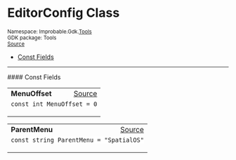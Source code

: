 
# EditorConfig Class
<sup>
Namespace: Improbable.Gdk.<a href="{{urlRoot}}/api/tools-index">Tools</a><br/>
GDK package: Tools<br/>
<a href="https://www.github.com/spatialos/gdk-for-unity/blob/0.2.2/workers/unity/Packages/com.improbable.gdk.tools/EditorConfig.cs/#L3">Source</a>
<style>
a code {
                    padding: 0em 0.25em!important;
}
code {
                    background-color: #ffffff!important;
}
</style>
</sup>
<nav id="pageToc" class="page-toc"><ul><li><a href="#const-fields">Const Fields</a>
</ul></nav>






</p>
<hr style="width:100%; border-top-color:#d8d8d8" />
#### Const Fields


</p>




<table width="100%">
    <tr>
        <td style="border-right:none"><b>MenuOffset</b></td>
        <td style="border-left:none; text-align:right"><a href="https://www.github.com/spatialos/gdk-for-unity/blob/0.2.2/workers/unity/Packages/com.improbable.gdk.tools/EditorConfig.cs/#L5">Source</a></td>
    </tr>
    <tr>
        <td colspan="2">
<code>const int MenuOffset = 0</code></p>


</td>
    </tr>
</table>


<table width="100%">
    <tr>
        <td style="border-right:none"><b>ParentMenu</b></td>
        <td style="border-left:none; text-align:right"><a href="https://www.github.com/spatialos/gdk-for-unity/blob/0.2.2/workers/unity/Packages/com.improbable.gdk.tools/EditorConfig.cs/#L6">Source</a></td>
    </tr>
    <tr>
        <td colspan="2">
<code>const string ParentMenu = &quot;SpatialOS&quot;</code></p>


</td>
    </tr>
</table>












